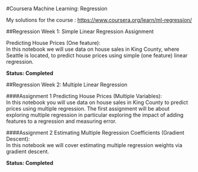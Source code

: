 #Coursera Machine Learning: Regression

My solutions for the course : https://www.coursera.org/learn/ml-regression/

##Regression Week 1: Simple Linear Regression Assignment

Predicting House Prices (One feature): <br />
In this notebook we will use data on house sales in King County, where 
Seattle is located, to predict house prices using simple (one feature) 
linear regression.

<b>Status: Completed</b>

##Regression Week 2: Multiple Linear Regression 

####Assignment 1
Predicting House Prices (Multiple Variables):<br />
In this notebook you will use data on house sales in King County to predict prices using multiple regression. The first assignment will be about exploring multiple regression in particular exploring the impact of adding features to a regression and measuring error.

####Assignment 2
Estimating Multiple Regression Coefficients (Gradient Descent): <br />
In this notebook we will cover estimating multiple regression weights via gradient descent.

<b>Status: Completed</b> 

